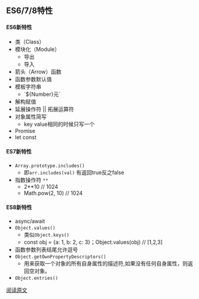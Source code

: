 ## ES6/7/8特性

#### ES6新特性

- 类（Class）
- 模块化（Module）
    - 导出
    - 导入
- 箭头（Arrow）函数
- 函数参数默认值
- 模板字符串
    - \`${Number}元\`
- 解构赋值
- 延展操作符 || 拓展运算符
- 对象属性简写
    - key value相同的时候只写一个
- Promise
- let const

#### ES7新特性

- `Array.prototype.includes()`
    - 即`arr.includes(val)` 有返回true反之false
- 指数操作符 `**`
    - 2**10 // 1024
    - Math.pow(2, 10) // 1024


#### ES8新特性

- async/await
- `Object.values()` 
    - 类似`Object.keys()`
    - const obj = {a: 1, b: 2, c: 3}；Object.values(obj) // [1,2,3]
- 函数参数列表结尾允许逗号
- `Object.getOwnPropertyDescriptors()` 
    - 用来获取一个对象的所有自身属性的描述符,如果没有任何自身属性，则返回空对象。
- `Object.entries()`

[阅读原文](https://juejin.im/post/5b9cb3336fb9a05d290ee47e#heading-33)